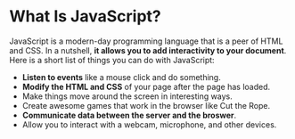 # What Is JavaScript?

JavaScript is a modern-day programming language that is a peer of HTML and CSS. In a nutshell, **it allows you to add interactivity to your document**. Here is a short list of things you can do with JavaScript:
- **Listen to events** like a mouse click and do something.
- **Modify the HTML and CSS** of your page after the page has loaded.
- Make things move around the screen in interesting ways.
- Create awesome games that work in the browser like Cut the Rope.
- **Communicate data between the server and the broswer**.
- Allow you to interact with a webcam, microphone, and other devices.




